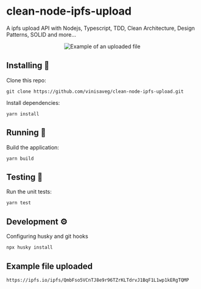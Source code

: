 # clean-node-ipfs-upload

A ipfs upload API with Nodejs, Typescript, TDD, Clean Architecture, Design Patterns, SOLID and more...

<div align="center">
    <img src="./test/fixtures/files/test-file.gif" alt="Example of an uploaded file">
</div>

## Installing :construction_worker:

Clone this repo:

    git clone https://github.com/vinisaveg/clean-node-ipfs-upload.git

Install dependencies:

    yarn install

## Running :runner:

Build the application:

    yarn build

## Testing :rotating_light:

Run the unit tests:

    yarn test

## Development :gear:

Configuring husky and git hooks

    npx husky install

## Example file uploaded

    https://ipfs.io/ipfs/QmbFso5VCnTJ8e9r96TZrKLTdrvJ1BqF1L1wp1kERgTQMP
